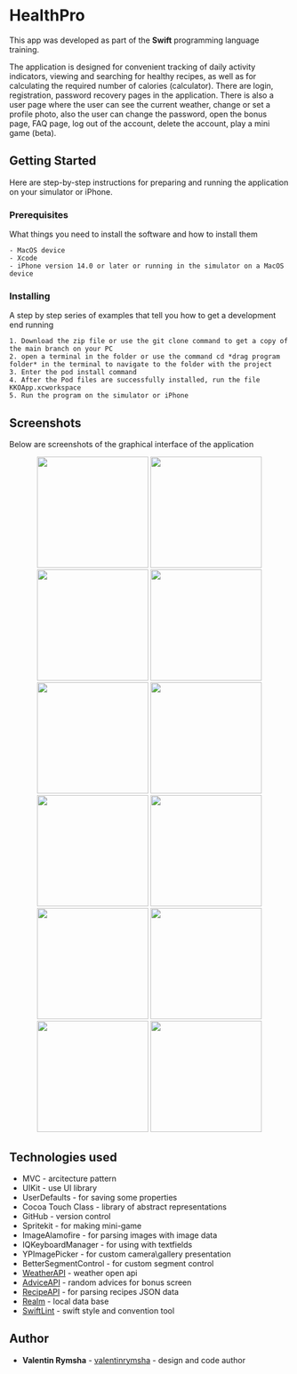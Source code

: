 # HealthPro

This app was developed as part of the **Swift** programming language training.

The application is designed for convenient tracking of daily activity indicators, viewing and searching for healthy recipes, as well as for calculating the required number of calories (calculator). There are login, registration, password recovery pages in the application. There is also a user page where the user can see the current weather, change or set a profile photo, also the user can change the password, open the bonus page, FAQ page, log out of the account, delete the account, play a mini game (beta).

## Getting Started

Here are step-by-step instructions for preparing and running the application on your simulator or iPhone.

### Prerequisites

What things you need to install the software and how to install them

```
- MacOS device
- Xcode
- iPhone version 14.0 or later or running in the simulator on a MacOS device
```

### Installing

A step by step series of examples that tell you how to get a development end running

```
1. Download the zip file or use the git clone command to get a copy of the main branch on your PC
2. open a terminal in the folder or use the command cd *drag program folder* in the terminal to navigate to the folder with the project
3. Enter the pod install command
4. After the Pod files are successfully installed, run the file KKOApp.xcworkspace
5. Run the program on the simulator or iPhone
```

## Screenshots
Below are screenshots of the graphical interface of the application

<p align="center">
  <img src="https://github.com/valentinrymsha/HealthPro/blob/main/screenShots/1.png" width="200" >
  <img src="https://github.com/valentinrymsha/HealthPro/blob/main/screenShots/2.png" width="200" >
  <img src="https://github.com/valentinrymsha/HealthPro/blob/main/screenShots/3.png" width="200" >
  <img src="https://github.com/valentinrymsha/HealthPro/blob/main/screenShots/4.png" width="200" >
  <img src="https://github.com/valentinrymsha/HealthPro/blob/main/screenShots/5.png" width="200" >
  <img src="https://github.com/valentinrymsha/HealthPro/blob/main/screenShots/6.png" width="200" >
  <img src="https://github.com/valentinrymsha/HealthPro/blob/main/screenShots/7.png" width="200" >
  <img src="https://github.com/valentinrymsha/HealthPro/blob/main/screenShots/8.png" width="200" >
  <img src="https://github.com/valentinrymsha/HealthPro/blob/main/screenShots/9.png" width="200" >
  <img src="https://github.com/valentinrymsha/HealthPro/blob/main/screenShots/10.png" width="200" >
  <img src="https://github.com/valentinrymsha/HealthPro/blob/main/screenShots/11.png" width="200" >
  <img src="https://github.com/valentinrymsha/HealthPro/blob/main/screenShots/12.png" width="200" >
</p>


## Technologies used

* MVC - arcitecture pattern
* UIKit - use UI library
* UserDefaults - for saving some properties
* Сocoa Touch Class - library of abstract representations
* GitHub - version control
* Spritekit - for making mini-game
* ImageAlamofire - for parsing images with image data
* IQKeyboardManager - for using with textfields
* YPImagePicker - for custom camera\gallery presentation
* BetterSegmentControl - for custom segment control
* [WeatherAPI](https://api.weatherapi.com) - weather open api
* [AdviceAPI](https://api.adviceslip.com) - random advices for bonus screen
* [RecipeAPI](https://api.spoonacular.com) - for parsing recipes JSON data
* [Realm](https://github.com/realm/realm-swift) - local data base
* [SwiftLint](https://github.com/realm/SwiftLint)  - swift style and convention tool 

## Author

* **Valentin Rymsha** - [valentinrymsha](https://github.com/valentinrymsha) - design and code author
